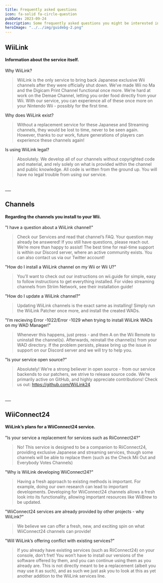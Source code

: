 ```yaml
---
title: Frequently asked questions
icon: fa-solid fa-circle-question
pubDate: 2023-09-24
description: Some frequently asked questions you might be interested in...
heroImage: "../../img/guidebg-2.png"
---
```

## WiiLink
#### Information about the service itself.

Why WiiLink?

   > WiiLink is the only service to bring back Japanese exclusive Wii channels after they were officially shut down.
        We’ve made Wii no Ma and the Digicam Print Channel functional once more.
        We’re hard at work on the Demae Channel, letting you order food directly from your Wii.
    With our service, you can experience all of these once more on your Nintendo Wii - possibly for the first time.

Why does WiiLink exist?

   > Without a replacement service for these Japanese and Streaming channels, they would be lost to time, never to be seen again. However, thanks to our work, future generations of players can experience these channels again!

Is using WiiLink legal?

   > Absolutely. We develop all of our channels without copyrighted code and material, and rely solely on what is provided within the channel and public knowledge. All code is written from the ground up. You will have no legal trouble from using our service.

</br>
___

## Channels

#### Regarding the channels you install to your Wii.

"I have a question about a WiiLink channel!"

   >  Check our Services and read that channel’s FAQ. Your question may already be answered!
    If you still have questions, please reach out. We’re more than happy to assist!
        The best time for real-time support is within our Discord server, where an active community exists.
        You can also contact us via our Twitter account!

"How do I install a WiiLink channel on my Wii or Wii U?"

   > You’ll want to check out our instructions on wii.guide for simple, easy to follow instructions to get everything installed.
    For video streaming channels from Striim Network, see their installation guide!

"How do I update a WiiLink channel?"

   > Updating WiiLink channels is the exact same as installing! Simply run the WiiLink Patcher once more, and install the created WADs.

"I’m recieving Error -1022/Error -1029 when trying to install WiiLink WADs on my WAD Manager!"

   > Whenever this happens, just press - and then A on the Wii Remote to uninstall the channel(s). Afterwards, reinstall the channel(s) from your WAD directory.
    If the problem persists, please bring up the issue in support on our Discord server and we will try to help you.

"Is your service open source?"

   > Absolutely! We’re a strong believer in open source - from our service backends to our patchers, we strive to release source code.
    We’re primarily active on GitHub, and highly appreciate contributions! Check us out: https://github.com/WiiLink24

</br>
___

## WiiConnect24

#### WiiLink’s plans for a WiiConnect24 service.

"Is your service a replacement for services such as RiiConnect24?"

   > No! This service is designed to be a companion to RiiConnect24, providing exclusive Japanese and streaming services, though some channels will be able to replace them (such as the Check Mii Out and Everybody Votes Channels)

"Why is WiiLink developing WiiConnect24?"

   > Having a fresh approach to existing methods is important. For example, doing our own research can lead to important developments.
    Developing for WiiConnect24 channels allows a fresh look into its functionality, allowing important resources like WiiBrew to be updated.

"WiiConnect24 services are already provided by other projects - why WiiLink?"

   > We believe we can offer a fresh, new, and exciting spin on what WiiConnect24 channels can provide!

"Will WiiLink’s offering conflict with existing services?"

   > If you already have existing services (such as RiiConnect24) on your console, don’t fret! You won’t have to install our versions of the software offered by them, and you can continue using them as you already are. This is not directly meant to be a replacement (albeit you may use it as such), and as such we just ask you to look at this as yet another addition to the WiiLink services line.
